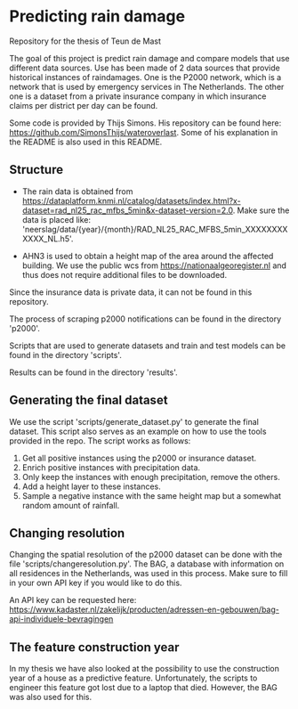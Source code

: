 # Predicting rain damage
Repository for the thesis of Teun de Mast

The goal of this project is predict rain damage and compare models that use different data sources. Use has been made of 2 data sources that provide historical instances of raindamages. One is the P2000 network, which is a network that is used by emergency services in The Netherlands. The other one is a dataset from a private insurance company in which insurance claims per district per day can be found. 

Some code is provided by Thijs Simons. His repository can be found here: <https://github.com/SimonsThijs/wateroverlast>. Some of his explanation in the README is also used in this README. 

## Structure

- The rain data is obtained from <https://dataplatform.knmi.nl/catalog/datasets/index.html?x-dataset=rad_nl25_rac_mfbs_5min&x-dataset-version=2.0>. Make sure the data is placed like: 'neerslag/data/{year}/{month}/RAD_NL25_RAC_MFBS_5min_XXXXXXXXXXXX_NL.h5'.

- AHN3 is used to obtain a height map of the area around the affected building. We use the public wcs from <https://nationaalgeoregister.nl> and thus does not require additional files to be downloaded.

Since the insurance data is private data, it can not be found in this repository. 

The process of scraping p2000 notifications can be found in the directory 'p2000'.

Scripts that are used to generate datasets and train and test models can be found in the directory 'scripts'.

Results can be found in the directory 'results'. 

## Generating the final dataset
We use the script 'scripts/generate_dataset.py' to generate the final dataset. This script also serves as an example on how to use the tools provided in the repo. The script works as follows:

1. Get all positive instances using the p2000 or insurance dataset.
2. Enrich positive instances with precipitation data.
3. Only keep the instances with enough precipitation, remove the others. 
4. Add a height layer to these instances. 
5. Sample a negative instance with the same height map but a somewhat random amount of rainfall. 

## Changing resolution
Changing the spatial resolution of the p2000 dataset can be done with the file 'scripts/changeresolution.py'. The BAG, a database with information on all residences in the Netherlands, was used in this process.  Make sure to fill in your own API key if you would like to do this. 

An API key can be requested here: <https://www.kadaster.nl/zakelijk/producten/adressen-en-gebouwen/bag-api-individuele-bevragingen> 

## The feature construction year

In my thesis we have also looked at the possibility to use the construction year of a house as a predictive feature. Unfortunately, the scripts to engineer this feature got lost due to a laptop that died. However, the BAG was also used for this. 



